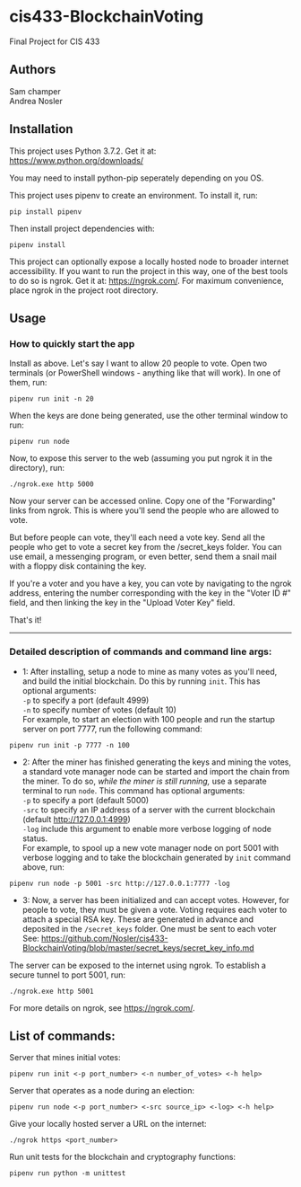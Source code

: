 # cis433-BlockchainVoting
Final Project for CIS 433


## Authors

Sam champer <br/> Andrea Nosler

## Installation

This project uses Python 3.7.2.
Get it at: https://www.python.org/downloads/

You may need to install python-pip seperately depending on you OS.

This project uses pipenv to create an environment. To install it, run:
```
pip install pipenv
```
Then install project dependencies with:
```
pipenv install
```
This project can optionally expose a locally hosted node to broader
internet accessibility. If you want to run the project in this way,
one of the best tools to do so is ngrok.
Get it at: https://ngrok.com/. For maximum convenience, place ngrok in
the project root directory.

## Usage

### How to quickly start the app 
Install as above. Let's say I want to allow 20 people to vote.
Open two terminals (or PowerShell windows - anything like that will work). 
In one of them, run:
```
pipenv run init -n 20
```
When the keys are done being generated, use the other terminal window to run:
```
pipenv run node
```
Now, to expose this server to the web
(assuming you put ngrok it in the directory), run:
```
./ngrok.exe http 5000
```
Now your server can be accessed online. Copy one of the "Forwarding" links from ngrok.
This is where you'll send the people who are allowed to vote.

But before people can vote, they'll each need a vote key. Send all the people who get
to vote a secret key from the /secret_keys folder. You can use email, a messenging program,
or even better, send them a snail mail with a floppy disk containing the key.

If you're a voter and you have a key, you can vote by navigating to the ngrok address,
entering the number corresponding with the key in the "Voter ID #" field, and then linking
the key in the "Upload Voter Key" field.

That's it!

----------------------

### Detailed description of commands and command line args:

* 1: After installing, setup a node to mine as many votes as you'll need,
and build the initial blockchain. Do this by running ``init``.
This has optional arguments:<br>
``-p`` to specify a port (default 4999) <br>
``-n`` to specify number of votes (default 10)<br>
For example, to start an election with 100 people and run the startup server
on port 7777, run the following command:
```
pipenv run init -p 7777 -n 100
```
* 2: After the miner has finished generating the keys and mining the votes,
a standard vote manager node can be started and import the chain from the miner.
To do so, *while the miner is still running,* use a separate terminal
to run ``node``. This command has optional arguments: <br>
``-p`` to specify a port (default 5000) <br>
``-src`` to specify an IP address of a server with the current
        blockchain (default http://127.0.0.1:4999) <br>
``-log`` include this argument to enable more verbose logging of node status. <br>
For example, to spool up a new vote manager node on port 5001 with verbose
logging and to take the blockchain generated by ``init`` command above, run:
```
pipenv run node -p 5001 -src http://127.0.0.1:7777 -log
```
* 3: Now, a server has been initialized and can accept votes.
However, for people to vote, they must be given a vote.
Voting requires each voter to attach a special RSA key.
These are generated in advance and deposited in the
``/secret_keys`` folder. One must be sent to each voter See:
https://github.com/Nosler/cis433-BlockchainVoting/blob/master/secret_keys/secret_key_info.md

The server can be exposed to the internet using ngrok.
To establish a secure tunnel to port 5001, run:
```
./ngrok.exe http 5001
```
For more details on ngrok, see https://ngrok.com/.

## List of commands:

Server that mines initial votes:
```
pipenv run init <-p port_number> <-n number_of_votes> <-h help>
```
Server that operates as a node during an election:
```
pipenv run node <-p port_number> <-src source_ip> <-log> <-h help>
```
Give your locally hosted server a URL on the internet:
```
./ngrok https <port_number>
```
Run unit tests for the blockchain and cryptography functions:
```
pipenv run python -m unittest
```
<br>
